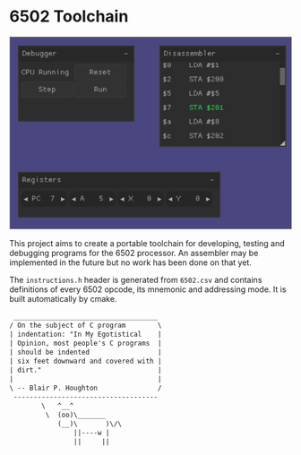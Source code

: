 # 6502 Toolchain

![Screenshot](screenshot.png)

This project aims to create a portable toolchain for developing,
testing and debugging programs for the 6502 processor. An assembler
may be implemented in the future but no work has been done on that
yet.

The `instructions.h` header is generated from `6502.csv` and contains
definitions of every 6502 opcode, its mnemonic and addressing mode.
It is built automatically by cmake. 


```
 ____________________________________
/ On the subject of C program        \
| indentation: "In My Egotistical    |
| Opinion, most people's C programs  |
| should be indented                 |
| six feet downward and covered with |
| dirt."                             |
|                                    |
\ -- Blair P. Houghton               /
 ------------------------------------
        \   ^__^
         \  (oo)\_______
            (__)\       )\/\
                ||----w |
                ||     ||
```
